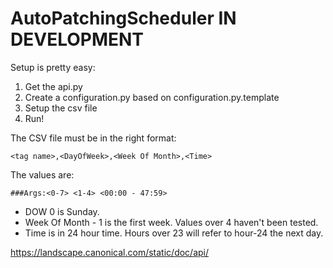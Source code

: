 # AutoPatchingScheduler IN DEVELOPMENT

Setup is pretty easy:
1. Get the api.py
2. Create a configuration.py based on configuration.py.template
3. Setup the csv file
4. Run!

The CSV file must be in the right format:

    <tag name>,<DayOfWeek>,<Week Of Month>,<Time>

The values are:

    ###Args:<0-7> <1-4> <00:00 - 47:59>
    
   - DOW 0 is Sunday.
   - Week Of Month - 1 is the first week.    Values over 4 haven't been tested.
   - Time is in 24 hour time.  Hours over 23 will refer to hour-24 the next day.
   
https://landscape.canonical.com/static/doc/api/
